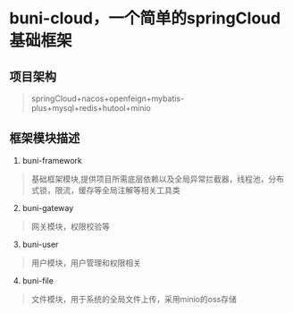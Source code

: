 # buni-cloud，一个简单的springCloud基础框架
## 项目架构
> springCloud+nacos+openfeign+mybatis-plus+mysql+redis+hutool+minio
## 框架模块描述
1. buni-framework
> 基础框架模块,提供项目所需底层依赖以及全局异常拦截器，线程池，分布式锁，限流，缓存等全局注解等相关工具类
2. buni-gateway
> 网关模块，权限校验等
3. buni-user
> 用户模块，用户管理和权限相关
4. buni-file
> 文件模块，用于系统的全局文件上传，采用minio的oss存储